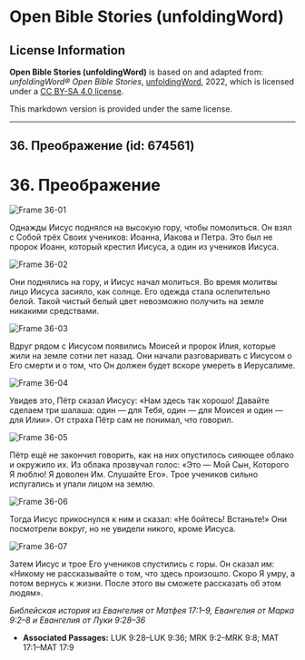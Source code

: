 # Open Bible Stories (unfoldingWord)

## License Information

**Open Bible Stories (unfoldingWord)** is based on and adapted from: _unfoldingWord® Open Bible Stories_, [unfoldingWord](https://unfoldingword.org/utw), 2022, which is licensed under a [CC BY-SA 4.0 license](https://creativecommons.org/licenses/by-sa/4.0/legalcode.en).

This markdown version is provided under the same license.



--------------------------------

## 36. Преображение (id: 674561)

36\. Преображение
=================

![Frame 36-01](https://cdn.door43.org/obs/jpg/360px/obs-en-36-01.jpg)

Однажды Иисус поднялся на высокую гору, чтобы помолиться. Он взял с Собой трёх Своих учеников: Иоанна, Иакова и Петра. Это был не пророк Иоанн, который крестил Иисуса, а один из учеников Иисуса.

![Frame 36-02](https://cdn.door43.org/obs/jpg/360px/obs-en-36-02.jpg)

Они поднялись на гору, и Иисус начал молиться. Во время молитвы лицо Иисуса засияло, как солнце. Его одежда стала ослепительно белой. Такой чистый белый цвет невозможно получить на земле никакими средствами.

![Frame 36-03](https://cdn.door43.org/obs/jpg/360px/obs-en-36-03.jpg)

Вдруг рядом с Иисусом появились Моисей и пророк Илия, которые жили на земле сотни лет назад. Они начали разговаривать с Иисусом о Его смерти и о том, что Он должен будет вскоре умереть в Иерусалиме.

![Frame 36-04](https://cdn.door43.org/obs/jpg/360px/obs-en-36-04.jpg)

Увидев это, Пётр сказал Иисусу: «Нам здесь так хорошо! Давайте сделаем три шалаша: один — для Тебя, один — для Моисея и один — для Илии». От страха Пётр сам не понимал, что говорил.

![Frame 36-05](https://cdn.door43.org/obs/jpg/360px/obs-en-36-05.jpg)

Пётр ещё не закончил говорить, как на них опустилось сияющее облако и окружило их. Из облака прозвучал голос: «Это — Мой Сын, Которого Я люблю! Я доволен Им. Слушайте Его». Трое учеников сильно испугались и упали лицом на землю.

![Frame 36-06](https://cdn.door43.org/obs/jpg/360px/obs-en-36-06.jpg)

Тогда Иисус прикоснулся к ним и сказал: «Не бойтесь! Встаньте!» Они посмотрели вокруг, но не увидели никого, кроме Иисуса.

![Frame 36-07](https://cdn.door43.org/obs/jpg/360px/obs-en-36-07.jpg)

Затем Иисус и трое Его учеников спустились с горы. Он сказал им: «Никому не рассказывайте о том, что здесь произошло. Скоро Я умру, а потом вернусь к жизни. После этого вы сможете рассказать об этом людям».

*Библейская история из Евангелия от Матфея 17:1–9, Евангелия от Марка 9:2–8 и Евангелия от Луки 9:28–36*

* **Associated Passages:** LUK 9:28–LUK 9:36; MRK 9:2–MRK 9:8; MAT 17:1–MAT 17:9

